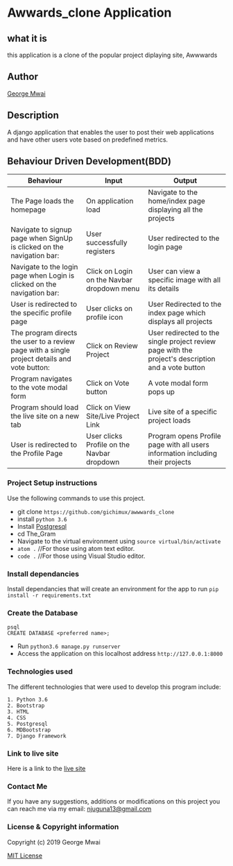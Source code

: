 # Awwards_clone Application

## what it is
this application is a clone of the popular project diplaying site, Awwwards

## Author
[George Mwai](https://github.com/gichimux)

## Description
A django application that enables the user to post their web applications and have other users vote based on predefined metrics. 

## Behaviour Driven Development(BDD)
| Behaviour                                                                                    | Input                                       | Output                                                                                             |
|----------------------------------------------------------------------------------------------|---------------------------------------------|----------------------------------------------------------------------------------------------------|
| The Page loads the homepage                                                                  | On application load                         | Navigate to the home/index page displaying all the projects                                        |
| Navigate to signup page when SignUp is clicked on the navigation bar:                        | User successfully registers                 | User redirected to the login page                                                                  |
| Navigate to the login page when Login is clicked on the navigation bar:                      | Click on  Login on the Navbar dropdown menu | User can view a specific image with all its details                                                |
| User is redirected to the specific profile page                                              | User clicks on profile icon                 | User Redirected to the index page which displays all projects                                      |
| The program directs the user to a review page with a single project details and vote button: | Click on  Review Project                    | User redirected to the single project review page with the project's description and a vote button |
|Program navigates to the vote modal form|Click on Vote button| A vote modal form pops up|
|Program should load the live site on a new tab|Click on View Site/Live Project Link|Live site of a specific project loads|
|User is redirected to the Profile Page|User clicks Profile on the Navbar dropdown|Program opens Profile page with all users information including their projects|

### Project Setup instructions
Use the following commands to use this project.
- git clone `https://github.com/gichimux/awwwards_clone`
- install `python 3.6`
- Install [Postgresql](https://www.postgresql.org/download/)
- cd The_Gram
- Navigate to the virtual environment using `source virtual/bin/activate`
- `atom .`  //For those using atom text editor.
- `code .`  //For those using Visual Studio editor.


### Install dependancies
Install dependancies that will create an environment for the app to run `pip install -r requirements.txt`

### Create the Database
```
psql
CREATE DATABASE <preferred name>;
```
- Run `python3.6 manage.py runserver`
- Access the application on this localhost address `http://127.0.0.1:8000`

### Technologies used
The different technologies that were used to develop this program include:
```
1. Python 3.6 
2. Bootstrap
3. HTML
4. CSS
5. Postgresql
6. MDBootstrap
7. Django Framework
```

### Link to live site
Here is a link to the [live site](https://awwwards-clone99.herokuapp.com/)
### Contact Me
If you have any suggestions, additions or modifications on this project you can reach me via my email: njuguna13@gmail.com

### License  & Copyright information
Copyright (c) 2019 George Mwai

[MIT License](./LICENSE)
